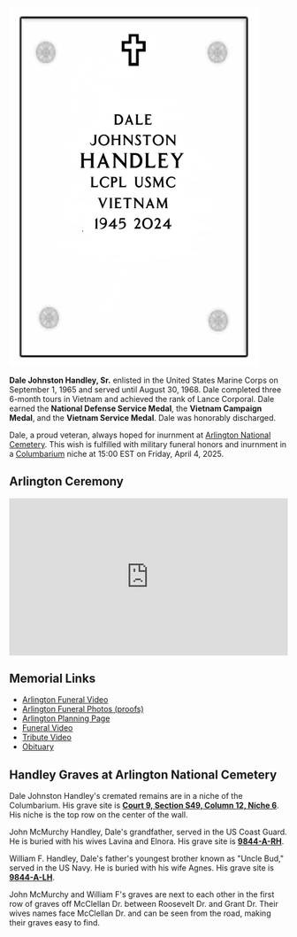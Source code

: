 <img src="/photos/dale-johnston-handley-niche-design.png" id="niche-design" alt="Dale's niche design" />

**Dale Johnston Handley, Sr.** enlisted in the United States Marine Corps on September 1, 1965 and served until August 30, 1968. Dale completed three 6-month tours in Vietnam and achieved the rank of Lance Corporal. Dale earned the **National Defense Service Medal**, the **Vietnam Campaign Medal**, and the **Vietnam Service Medal**. Dale was honorably discharged.

Dale, a proud veteran, always hoped for inurnment at [Arlington National Cemetery](https://www.arlingtoncemetery.mil/). This wish is fulfilled with military funeral honors and inurnment in a [Columbarium](https://www.arlingtoncemetery.net/columb.htm) niche at 15:00 EST on Friday, April 4, 2025.

## Arlington Ceremony

<!-- Vimeo Embed -->
<div style="padding:56.25% 0 0 0;position:relative;"><iframe src="https://player.vimeo.com/video/1072957972?h=2c40c304e3&amp;badge=0&amp;autopause=0&amp;player_id=0&amp;app_id=58479" frameborder="0" allow="autoplay; fullscreen; picture-in-picture; clipboard-write; encrypted-media" style="position:absolute;top:0;left:0;width:100%;height:100%;" title="Dale Johnston Handley - Military Funeral Honors - Arlington National Cemetery"></iframe></div><script src="https://player.vimeo.com/api/player.js"></script>

## Memorial Links

* [Arlington Funeral Video](https://dale.thehandleys.com/arlington-video)
* [Arlington Funeral Photos (proofs)](https://dale.thehandleys.com/arlington-photos)
* [Arlington Planning Page](https://dale.thehandleys.com/arlington-planning)
* [Funeral Video](https://dale.thehandleys.com/funeral)
* [Tribute Video](https://dale.thehandleys.com/tribute)
* [Obituary](https://dale.thehandleys.com/obituary)

## Handley Graves at Arlington National Cemetery

Dale Johnston Handley's cremated remains are in a niche of the Columbarium. His grave site is **[Court 9, Section S49, Column 12, Niche 6](https://ancexplorer.army.mil/publicwmv/index.html#/arlington-national/directions/Easiest/CiIJv5oDUupcYMERxVlSJafyUUEaDldlbGNvbWUgQ2VudGVyCiAJi7AXM5tcYMERnL9lYJDxUUEaDERBTEUgSEFORExFWQ--/)**. His niche is the top row on the center of the wall.

John McMurchy Handley, Dale's grandfather, served in the US Coast Guard. He is buried with his wives Lavina and Elnora. His grave site is **[9844-A-RH](https://ancexplorer.army.mil/publicwmv/index.html#/arlington-national/search/results/1/igEBN6oBCTk4NDQtQS1SSA--/)**.

William F. Handley, Dale's father's youngest brother known as "Uncle Bud," served in the US Navy. He is buried with his wife Agnes. His grave site is **[9844-A-LH](https://ancexplorer.army.mil/publicwmv/index.html#/arlington-national/search/results/1/igEBN6oBCTk4NDQtQS1MSA--/)**.

John McMurchy and William F's graves are next to each other in the first row of graves off McClellan Dr. between Roosevelt Dr. and Grant Dr. Their wives names face McClellan Dr. and can be seen from the road, making their graves easy to find.
